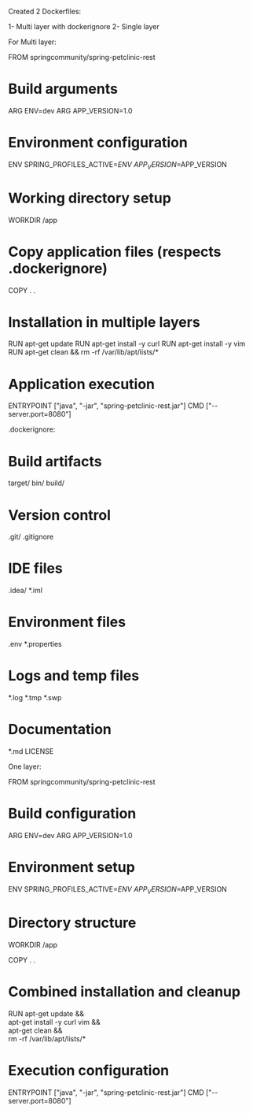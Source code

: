Created 2 Dockerfiles:

1- Multi layer with dockerignore
2- Single layer

For Multi layer:

FROM springcommunity/spring-petclinic-rest

# Build arguments
ARG ENV=dev
ARG APP_VERSION=1.0

# Environment configuration
ENV SPRING_PROFILES_ACTIVE=$ENV \
    APP_VERSION=$APP_VERSION

# Working directory setup
WORKDIR /app

# Copy application files (respects .dockerignore)
COPY . .

# Installation in multiple layers
RUN apt-get update
RUN apt-get install -y curl
RUN apt-get install -y vim
RUN apt-get clean && rm -rf /var/lib/apt/lists/*

# Application execution
ENTRYPOINT ["java", "-jar", "spring-petclinic-rest.jar"]
CMD ["--server.port=8080"]

.dockerignore:

# Build artifacts
target/
bin/
build/

# Version control
.git/
.gitignore

# IDE files
.idea/
*.iml

# Environment files
.env
*.properties

# Logs and temp files
*.log
*.tmp
*.swp

# Documentation
*.md
LICENSE

One layer:

FROM springcommunity/spring-petclinic-rest

# Build configuration
ARG ENV=dev
ARG APP_VERSION=1.0

# Environment setup
ENV SPRING_PROFILES_ACTIVE=$ENV \
    APP_VERSION=$APP_VERSION

# Directory structure
WORKDIR /app

COPY . .

# Combined installation and cleanup
RUN apt-get update && \
    apt-get install -y curl vim && \
    apt-get clean && \
    rm -rf /var/lib/apt/lists/*

# Execution configuration
ENTRYPOINT ["java", "-jar", "spring-petclinic-rest.jar"]
CMD ["--server.port=8080"]
